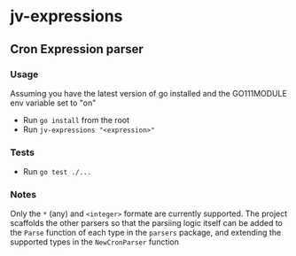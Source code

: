# jv-expressions

## Cron Expression parser

### Usage

Assuming you have the latest version of go installed and the GO111MODULE env variable set to "on"

- Run `go install` from the root
- Run `jv-expressions "<expression>"`

### Tests

- Run `go test ./...`

### Notes

Only the `*` (any) and `<integer>` formate are currently supported. The project scaffolds the other parsers so that the parsiing logic itself can be added to the `Parse` function of each type in the `parsers` package, and extending the supported types in the `NewCronParser` function

